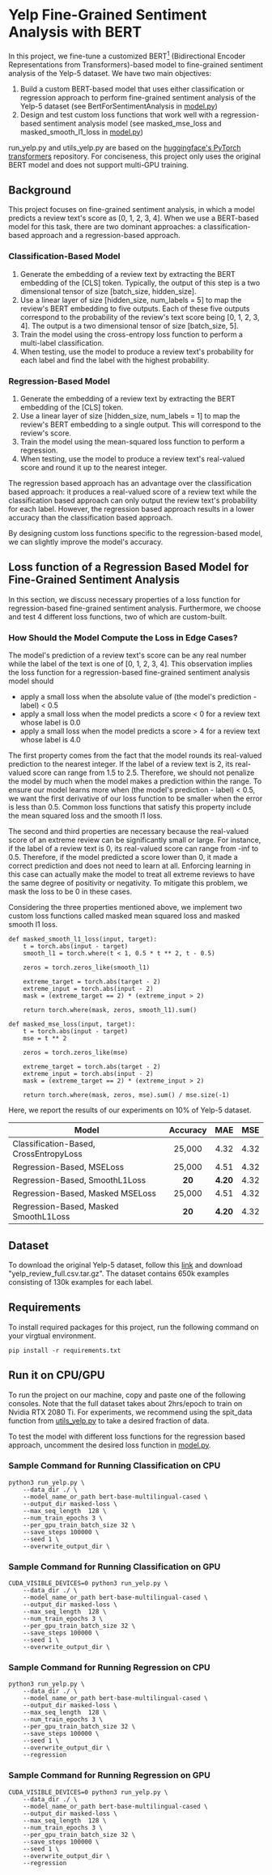 # Yelp Fine-Grained Sentiment Analysis with BERT
In this project, we fine-tune a customized BERT[<sup>1</sup>](https://arxiv.org/pdf/1810.04805.pdf) (Bidirectional 
Encoder Representations from Transformers)-based model to fine-grained sentiment analysis of the Yelp-5 dataset. We 
have two main objectives:

1. Build a custom BERT-based model that uses either classification or regression approach to perform fine-grained 
sentiment analysis of the Yelp-5 dataset (see BertForSentimentAnalysis in <a href="model.py">model.py</a>)
2. Design and test custom loss functions that work well with a regression-based sentiment analysis model 
(see masked_mse_loss and masked_smooth_l1_loss in <a href="model.py">model.py</a>)

run_yelp.py and utils_yelp.py are based on the <a href="https://github.com/huggingface/transformers"> huggingface's 
PyTorch transformers</a> repository. For conciseness, this project only uses the original BERT model and does not 
support multi-GPU training.

## Background

This project focuses on fine-grained sentiment analysis, in which a model predicts a review text's score as 
[0, 1, 2, 3, 4]. When we use a BERT-based model for this task, there are two dominant approaches: a 
classification-based approach and a regression-based approach.

### Classification-Based Model
1. Generate the embedding of a review text by extracting the BERT embedding of the [CLS] token. Typically, the output 
of this step is a two dimensional tensor of size [batch_size, hidden_size].
2. Use a linear layer of size [hidden_size, num_labels = 5] to map the review's BERT embedding to five outputs. 
Each of these five outputs correspond to the probability of the review's text score being [0, 1, 2, 3, 4]. The output 
is a two dimensional tensor of size [batch_size, 5].
3. Train the model using the cross-entropy loss function to perform a multi-label classification.
4. When testing, use the model to produce a review text's probability for each label and find the label with the 
highest probability.

### Regression-Based Model
1. Generate the embedding of a review text by extracting the BERT embedding of the [CLS] token.
2. Use a linear layer of size [hidden_size, num_labels = 1] to map the review's BERT embedding to a single 
output. This will correspond to the review's score.
3. Train the model using the mean-squared loss function to perform a regression.
4. When testing, use the model to produce a review text's real-valued score and round it up to the nearest integer.

The regression based approach has an advantage over the classification based approach: it produces a real-valued score 
of a review text while the classification based approach can only output the review text's probability for each label. 
However, the regression based approach results in a lower accuracy than the classification based approach.  

By designing custom loss functions specific to the regression-based model, we can slightly improve the 
model's accuracy.

## Loss function of a Regression Based Model for Fine-Grained Sentiment Analysis
In this section, we discuss necessary properties of a loss function for regression-based fine-grained sentiment 
analysis. Furthermore, we choose and test 4 different loss functions, two of which are custom-built.

### How Should the Model Compute the Loss in Edge Cases?
The model's prediction of a review text's score can be any real number while the label of the text is one of [0, 1, 2, 
3, 4]. This observation implies the loss function for a regression-based fine-grained sentiment analysis model should

 * apply a small loss when the absolute value of (the model's prediction - label) < 0.5
 * apply a small loss when the model predicts a score < 0 for a review text whose label is 0.0
 * apply a small loss when the model predicts a score > 4 for a review text whose label is 4.0
 
The first property comes from the fact that the model rounds its real-valued prediction to the nearest integer. If 
the label of a review text is 2, its real-valued score can range from 1.5 to 2.5. Therefore, we should not penalize 
the model by much when the model makes a prediction within the range. To ensure our model learns more when 
(the model's prediction - label) < 0.5, we want the first derivative of our loss function to be smaller when the error 
is less than 0.5. Common loss functions that satisfy this property include the mean squared loss and the smooth l1 loss.

The second and third properties are necessary because the real-valued score of an extreme review can be significantly 
small or large. For instance, if the label of a review text is 0, its real-valued score can range from -inf to 0.5. 
Therefore, if the model predicted a score lower than 0, it made a correct prediction and does not need to learn at all. 
Enforcing learning in this case can actually make the model to treat all extreme reviews to have the same degree of 
positivity or negativity. To mitigate this problem, we mask the loss to be 0 in these cases.

Considering the three properties mentioned above, we implement two custom loss functions called masked mean squared 
loss and masked smooth l1 loss.

```shell
def masked_smooth_l1_loss(input, target):
    t = torch.abs(input - target)
    smooth_l1 = torch.where(t < 1, 0.5 * t ** 2, t - 0.5)

    zeros = torch.zeros_like(smooth_l1)

    extreme_target = torch.abs(target - 2)
    extreme_input = torch.abs(input - 2)
    mask = (extreme_target == 2) * (extreme_input > 2)

    return torch.where(mask, zeros, smooth_l1).sum()
```

```shell
def masked_mse_loss(input, target):
    t = torch.abs(input - target)
    mse = t ** 2

    zeros = torch.zeros_like(mse)

    extreme_target = torch.abs(target - 2)
    extreme_input = torch.abs(input - 2)
    mask = (extreme_target == 2) * (extreme_input > 2)

    return torch.where(mask, zeros, mse).sum() / mse.size(-1)
```

Here, we report the results of our experiments on 10% of Yelp-5 dataset.

Model                                  |          Accuracy          |    MAE    |    MSE    |   
-------------------------------------- | :------------------------: | :-------: | :-------: |
Classification-Based, CrossEntropyLoss | 25,000                     | 4.32      | 4.32      |
Regression-Based, MSELoss              | 25,000                     | 4.51      | 4.32      |
Regression-Based, SmoothL1Loss         | **20**                     | **4.20**  | 4.32      |
Regression-Based, Masked MSELoss       | 25,000                     | 4.51      | 4.32      |
Regression-Based, Masked SmoothL1Loss  | **20**                     | **4.20**  | 4.32      |

## Dataset

To download the original Yelp-5 dataset, follow this <a href="bit.ly/2kRWoof">link</a> and download 
"yelp_review_full.csv.tar.gz". The dataset contains 650k examples consisting of 130k examples for each label.

## Requirements
To install required packages for this project, run the following command on your virgtual environment.
```shell
pip install -r requirements.txt
```

## Run it on CPU/GPU
To run the project on our machine, copy and paste one of the following consoles. Note that the full dataset takes 
about 2hrs/epoch to train on Nvidia RTX 2080 Ti. For experiments, we recommend using the spit_data function from 
<a href="utils_yelp.py">utils_yelp.py</a> to take a desired fraction of data.  

To test the model with different loss functions for the regression based approach, uncomment the desired loss function 
in <a href="model.py">model.py</a>.

### Sample Command for Running Classification on CPU
```shell
python3 run_yelp.py \
    --data_dir ./ \
    --model_name_or_path bert-base-multilingual-cased \
    --output_dir masked-loss \
    --max_seq_length  128 \
    --num_train_epochs 3 \
    --per_gpu_train_batch_size 32 \
    --save_steps 100000 \
    --seed 1 \
    --overwrite_output_dir \
```
### Sample Command for Running Classification on GPU
```shell
CUDA_VISIBLE_DEVICES=0 python3 run_yelp.py \
    --data_dir ./ \
    --model_name_or_path bert-base-multilingual-cased \
    --output_dir masked-loss \
    --max_seq_length  128 \
    --num_train_epochs 3 \
    --per_gpu_train_batch_size 32 \
    --save_steps 100000 \
    --seed 1 \
    --overwrite_output_dir \
```
### Sample Command for Running Regression on CPU
```shell
python3 run_yelp.py \
    --data_dir ./ \
    --model_name_or_path bert-base-multilingual-cased \
    --output_dir masked-loss \
    --max_seq_length  128 \
    --num_train_epochs 3 \
    --per_gpu_train_batch_size 32 \
    --save_steps 100000 \
    --seed 1 \
    --overwrite_output_dir \
    --regression
```
### Sample Command for Running Regression on GPU
```shell
CUDA_VISIBLE_DEVICES=0 python3 run_yelp.py \
    --data_dir ./ \
    --model_name_or_path bert-base-multilingual-cased \
    --output_dir masked-loss \
    --max_seq_length  128 \
    --num_train_epochs 3 \
    --per_gpu_train_batch_size 32 \
    --save_steps 100000 \
    --seed 1 \
    --overwrite_output_dir \
    --regression
```